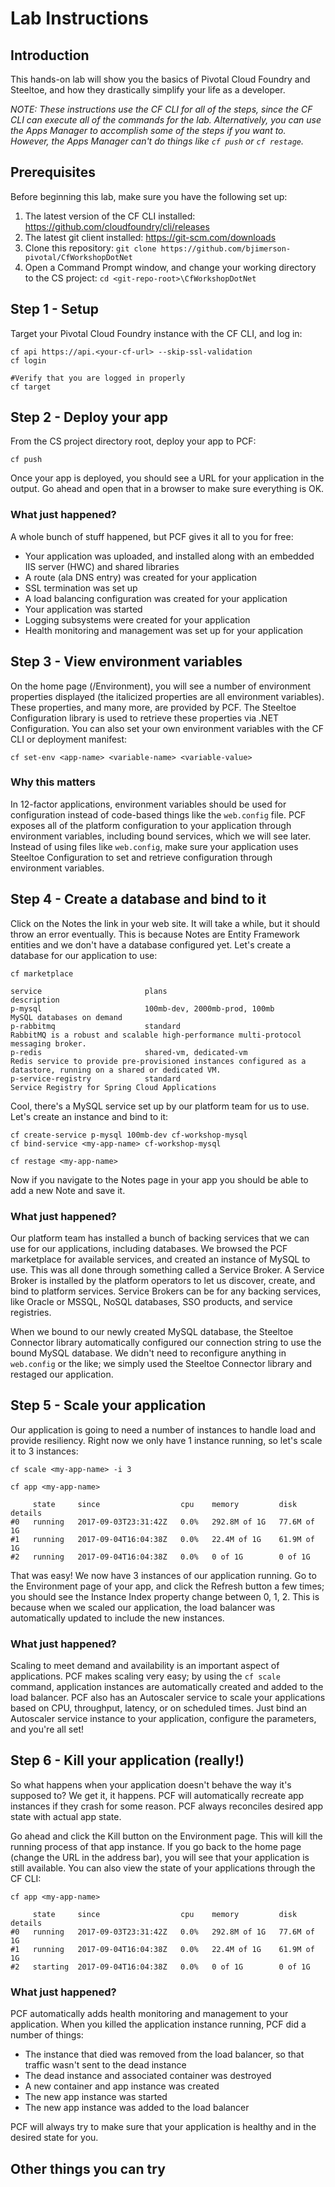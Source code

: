 ﻿# Lab Instructions
## Introduction
This hands-on lab will show you the basics of Pivotal Cloud Foundry and Steeltoe, and how they drastically simplify your life as a developer.

_NOTE: These instructions use the CF CLI for all of the steps, since the CF CLI can execute all of the commands for the lab.  Alternatively, you can use the Apps Manager to accomplish some of the steps if you want to.  However, the Apps Manager can't do things like `cf push` or `cf restage`._

## Prerequisites
Before beginning this lab, make sure you have the following set up:

1. The latest version of the CF CLI installed: https://github.com/cloudfoundry/cli/releases
1. The latest git client installed: https://git-scm.com/downloads
1. Clone this repository: `git clone https://github.com/bjimerson-pivotal/CfWorkshopDotNet`
1. Open a Command Prompt window, and change your working directory to the CS project: `cd <git-repo-root>\CfWorkshopDotNet`

## Step 1 - Setup
Target your Pivotal Cloud Foundry instance with the CF CLI, and log in:

```
cf api https://api.<your-cf-url> --skip-ssl-validation
cf login

#Verify that you are logged in properly
cf target

```

## Step 2 - Deploy your app
From the CS project directory root, deploy your app to PCF:

```
cf push
```

Once your app is deployed, you should see a URL for your application in the output.  Go ahead and open that in a browser to make sure everything is OK.

### What just happened?
A whole bunch of stuff happened, but PCF gives it all to you for free:
* Your application was uploaded, and installed along with an embedded IIS server (HWC) and shared libraries
* A route (ala DNS entry) was created for your application
* SSL termination was set up
* A load balancing configuration was created for your application
* Your application was started 
* Logging subsystems were created for your application
* Health monitoring and management was set up for your application

## Step 3 - View environment variables
On the home page (/Environment), you will see a number of environment properties displayed (the italicized properties are all environment variables).  These properties, and many more, are provided by PCF.  The Steeltoe Configuration library is used to retrieve these properties via .NET Configuration.  You can also set your own environment variables with the CF CLI or deployment manifest:

```
cf set-env <app-name> <variable-name> <variable-value>
```

### Why this matters
In 12-factor applications, environment variables should be used for configuration instead of code-based things like the `web.config` file.  PCF exposes all of the platform configuration to your application through environment variables, including bound services, which we will see later.  Instead of using files like `web.config`, make sure your application uses Steeltoe Configuration to set and retrieve configuration through environment variables.

## Step 4 - Create a database and bind to it
Click on the Notes the link in your web site.  It will take a while, but it should throw an error eventually.  This is because Notes are Entity Framework entities and we don't have a database configured yet.  Let's create a database for our application to use:

```
cf marketplace

service                       plans                                                           description
p-mysql                       100mb-dev, 2000mb-prod, 100mb                                   MySQL databases on demand
p-rabbitmq                    standard                                                        RabbitMQ is a robust and scalable high-performance multi-protocol messaging broker.
p-redis                       shared-vm, dedicated-vm                                         Redis service to provide pre-provisioned instances configured as a datastore, running on a shared or dedicated VM.
p-service-registry            standard                                                        Service Registry for Spring Cloud Applications
```

Cool, there's a MySQL service set up by our platform team for us to use.  Let's create an instance and bind to it:

```
cf create-service p-mysql 100mb-dev cf-workshop-mysql
cf bind-service <my-app-name> cf-workshop-mysql

cf restage <my-app-name>
```

Now if you navigate to the Notes page in your app you should be able to add a new Note and save it.

### What just happened?
Our platform team has installed a bunch of backing services that we can use for our applications, including databases.  We browsed the PCF marketplace for available services, and created an instance of MySQL to use.  This was all done through something called a Service Broker.  A Service Broker is installed by the platform operators to let us discover, create, and bind to platform services.  Service Brokers can be for any backing services, like Oracle or MSSQL, NoSQL databases, SSO products, and service registries.

When we bound to our newly created MySQL database, the Steeltoe Connector library automatically configured our connection string to use the bound MySQL database.  We didn't need to reconfigure anything in `web.config` or the like; we simply used the Steeltoe Connector library and restaged our application.

## Step 5 - Scale your application
Our application is going to need a number of instances to handle load and provide resiliency.  Right now we only have 1 instance running, so let's scale it to 3 instances:

```
cf scale <my-app-name> -i 3

cf app <my-app-name>

     state     since                  cpu    memory         disk          details
#0   running   2017-09-03T23:31:42Z   0.0%   292.8M of 1G   77.6M of 1G
#1   running   2017-09-04T16:04:38Z   0.0%   22.4M of 1G    61.9M of 1G
#2   running   2017-09-04T16:04:38Z   0.0%   0 of 1G        0 of 1G
```
That was easy!  We now have 3 instances of our application running.  Go to the Environment page of your app, and click the Refresh button a few times; you should see the Instance Index property change between 0, 1, 2.  This is because when we scaled our application, the load balancer was automatically updated to include the new instances.

### What just happened?
Scaling to meet demand and availability is an important aspect of applications.  PCF makes scaling very easy; by using the `cf scale` command, application instances are automatically created and added to the load balancer.  PCF also has an Autoscaler service to scale your applications based on CPU, throughput, latency, or on scheduled times.  Just bind an Autoscaler service instance to your application, configure the parameters, and you're all set!

## Step 6 - Kill your application (really!)
So what happens when your application doesn't behave the way it's supposed to?  We get it, it happens.  PCF will automatically recreate app instances if they crash for some reason.  PCF always reconciles desired app state with actual app state.

Go ahead and click the Kill button on the Environment page.  This will kill the running process of that app instance.  If you go back to the home page (change the URL in the address bar), you will see that your application is still available.  You can also view the state of your applications through the CF CLI:

```
cf app <my-app-name>

     state     since                  cpu    memory         disk          details
#0   running   2017-09-03T23:31:42Z   0.0%   292.8M of 1G   77.6M of 1G
#1   running   2017-09-04T16:04:38Z   0.0%   22.4M of 1G    61.9M of 1G
#2   starting  2017-09-04T16:04:38Z   0.0%   0 of 1G        0 of 1G
```

### What just happened?
PCF automatically adds health monitoring and management to your application.  When you killed the application instance running, PCF did a number of things:
* The instance that died was removed from the load balancer, so that traffic wasn't sent to the dead instance
* The dead instance and associated container was destroyed
* A new container and app instance was created
* The new app instance was started
* The new app instance was added to the load balancer

PCF will always try to make sure that your application is healthy and in the desired state for you.

## Other things you can try